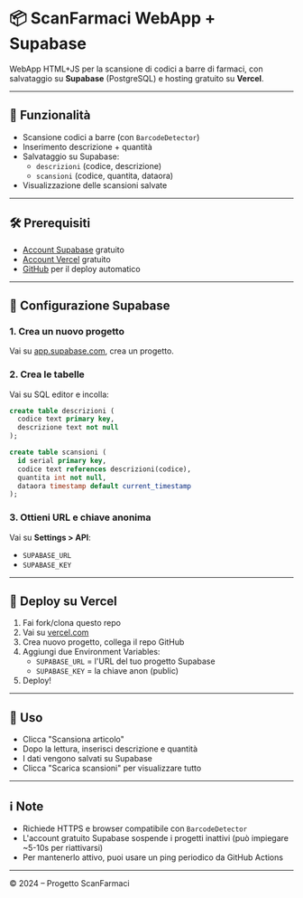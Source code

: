 # 📦 ScanFarmaci WebApp + Supabase

WebApp HTML+JS per la scansione di codici a barre di farmaci, con salvataggio su **Supabase** (PostgreSQL) e hosting gratuito su **Vercel**.

---

## 🚀 Funzionalità
- Scansione codici a barre (con `BarcodeDetector`)
- Inserimento descrizione + quantità
- Salvataggio su Supabase:
  - `descrizioni` (codice, descrizione)
  - `scansioni` (codice, quantita, dataora)
- Visualizzazione delle scansioni salvate

---

## 🛠 Prerequisiti
- [Account Supabase](https://supabase.com) gratuito
- [Account Vercel](https://vercel.com) gratuito
- [GitHub](https://github.com/) per il deploy automatico

---

## 🔧 Configurazione Supabase

### 1. Crea un nuovo progetto
Vai su [app.supabase.com](https://app.supabase.com), crea un progetto.

### 2. Crea le tabelle
Vai su SQL editor e incolla:

```sql
create table descrizioni (
  codice text primary key,
  descrizione text not null
);

create table scansioni (
  id serial primary key,
  codice text references descrizioni(codice),
  quantita int not null,
  dataora timestamp default current_timestamp
);
```

### 3. Ottieni URL e chiave anonima
Vai su **Settings > API**:
- `SUPABASE_URL`
- `SUPABASE_KEY`

---

## 🚀 Deploy su Vercel

1. Fai fork/clona questo repo
2. Vai su [vercel.com](https://vercel.com)
3. Crea nuovo progetto, collega il repo GitHub
4. Aggiungi due Environment Variables:
   - `SUPABASE_URL` = l'URL del tuo progetto Supabase
   - `SUPABASE_KEY` = la chiave anon (public)
5. Deploy!

---

## 📱 Uso

- Clicca "Scansiona articolo"
- Dopo la lettura, inserisci descrizione e quantità
- I dati vengono salvati su Supabase
- Clicca "Scarica scansioni" per visualizzare tutto

---

## ℹ️ Note
- Richiede HTTPS e browser compatibile con `BarcodeDetector`
- L'account gratuito Supabase sospende i progetti inattivi (può impiegare ~5-10s per riattivarsi)
- Per mantenerlo attivo, puoi usare un ping periodico da GitHub Actions

---

© 2024 – Progetto ScanFarmaci
